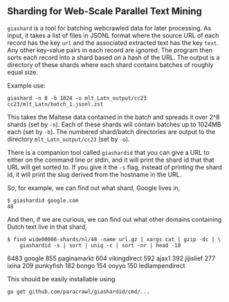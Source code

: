 ## Sharding for Web-Scale Parallel Text Mining

`giashard` is a tool for batching webcrawled data for later processing. As input, it takes a list of files in JSONL format where the source URL of each record has the key `url` and the associated extracted text has the key `text`. Any other key-value pairs in each record are ignored. The program then sorts each record into a shard based on a hash of the URL. The output is a directory of these shards where each shard contains batches of roughly equal size.

Example use:

`giashard -n 8 -b 1024 -o mlt_Latn_output/cc23 cc23/mlt_Latn/batch_1.jsonl.zst`

This takes the Maltese data contained in the batch and spreads it over 2^8 shards (set by `-n`). Each of these shards will contain batches up to 1024MB each (set by `-b`). The numbered shard/batch directories are output to the directory `mlt_Latn_output/cc23` (set by `-o`). 

There is a companion tool called `giashardid` that you can give a URL to either on the command line or stdin, and it will print the shard id that that URL will get sorted to. If you give it the `-s` flag, instead of printing the shard id, it will print the slug derived from the hostname in the URL.

So, for example, we can find out what shard, Google lives in,

    $ giashardid google.com
    48

And then, if we are curious, we can find out what other domains containing Dutch text live in that shard,

    $ find wide00006-shards/nl/48 -name url.gz | xargs cat | gzip -dc | \
        giashardid -s | sort | uniq -c | sort -nr | head -10
   6483 google
    855 paginamarkt
    604 vikingdirect
    592 ajax1
    392 jijislief
    277 ixina
    209 punkyfish
    182 bongo
    154 ooyyo
    150 ledlampendirect

This should be easily installable using

    go get github.com/paracrawl/giashardid/cmd/...

